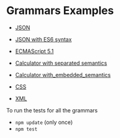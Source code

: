 # Grammars Examples

* [JSON](https://github.com/SAP/chevrotain/blob/master/examples/grammars/json/json.js)

* [JSON with ES6 syntax](https://github.com/SAP/chevrotain/blob/master/examples/grammars/json/json_es6.js)

* [ECMAScript 5.1](https://github.com/SAP/chevrotain/blob/master/examples/grammars/ecma5)

* [Calculator with separated semantics](https://github.com/SAP/chevrotain/blob/master/examples/grammars/calculator/calculator_pure_grammar.js)

* [Calculator with_embedded_semantics](https://github.com/SAP/chevrotain/blob/master/examples/grammars/calculator/calculator_embedded_actions.js)

* [CSS](https://github.com/SAP/chevrotain/blob/master/examples/grammars/css/css.js)

* [XML](https://github.com/SAP/chevrotain/blob/master/examples/grammars/xml/xml_es6.js)


To run the tests for all the grammars
* ```npm update``` (only once)
* ```npm test```
